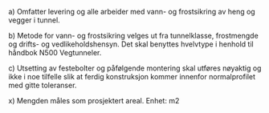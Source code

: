 a) Omfatter levering og alle arbeider med vann- og frostsikring av heng og vegger i tunnel.

b) Metode for vann- og frostsikring velges ut fra tunnelklasse, frostmengde og drifts- og vedlikeholdshensyn. Det skal benyttes hvelvtype i henhold til håndbok N500 Vegtunneler.

c) Utsetting av festebolter og påfølgende montering skal utføres nøyaktig og ikke i noe tilfelle slik at ferdig konstruksjon kommer innenfor normalprofilet med gitte toleranser.

x) Mengden måles som prosjektert areal. Enhet: m2

